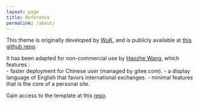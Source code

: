 ```yaml
---
layout: page
title: Reference
permalink: /about/
---
```


This theme is originally developed by [WuK](https://wu-kan.cn/), and is publicly available at [this github repo](https://github.com/wu-kan/wu-kan.github.io). 

It has been adapted for non-commercial use by [Haozhe Wang](hazekiah.gitee.io), which features :  
    - faster deployment for Chinese user (managed by gitee.com).
    - a display language of English that favors international exchanges.
    - minimal features that is the core of a personal site.

Gain access to the template at this [repo](https://gitee.com/hazekiah/helios).


